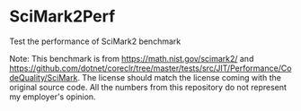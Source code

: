 # SciMark2Perf
Test the performance of SciMark2 benchmark

Note: This benchmark is from https://math.nist.gov/scimark2/ and https://github.com/dotnet/coreclr/tree/master/tests/src/JIT/Performance/CodeQuality/SciMark. The license should match the license coming with the original source code. All the numbers from this repository do not represent my employer's opinion.